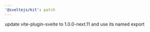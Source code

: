 ```yaml
---
'@sveltejs/kit': patch
---
```


update vite-plugin-svelte to 1.0.0-next.11 and use its named export
